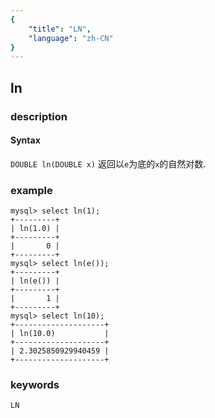 ```yaml
---
{
    "title": "LN",
    "language": "zh-CN"
}
---
```


<!-- 
Licensed to the Apache Software Foundation (ASF) under one
or more contributor license agreements.  See the NOTICE file
distributed with this work for additional information
regarding copyright ownership.  The ASF licenses this file
to you under the Apache License, Version 2.0 (the
"License"); you may not use this file except in compliance
with the License.  You may obtain a copy of the License at
  http://www.apache.org/licenses/LICENSE-2.0
Unless required by applicable law or agreed to in writing,
software distributed under the License is distributed on an
"AS IS" BASIS, WITHOUT WARRANTIES OR CONDITIONS OF ANY
KIND, either express or implied.  See the License for the
specific language governing permissions and limitations
under the License.
-->

## ln

### description
#### Syntax

`DOUBLE ln(DOUBLE x)`
返回以`e`为底的`x`的自然对数.

### example

```
mysql> select ln(1);
+---------+
| ln(1.0) |
+---------+
|       0 |
+---------+
mysql> select ln(e());
+---------+
| ln(e()) |
+---------+
|       1 |
+---------+
mysql> select ln(10);
+--------------------+
| ln(10.0)           |
+--------------------+
| 2.3025850929940459 |
+--------------------+
```

### keywords
	LN
